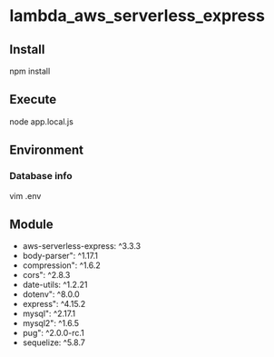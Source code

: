 # lambda_aws_serverless_express
## Install
npm install

## Execute
node app.local.js

## Environment
### Database info
vim .env

## Module
* aws-serverless-express: ^3.3.3
* body-parser": ^1.17.1
* compression": ^1.6.2
* cors": ^2.8.3
* date-utils: ^1.2.21
* dotenv": ^8.0.0
* express": ^4.15.2
* mysql": ^2.17.1
* mysql2": ^1.6.5
* pug": ^2.0.0-rc.1
* sequelize: ^5.8.7
